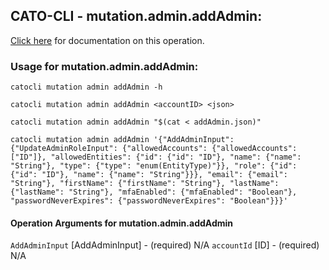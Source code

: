 
## CATO-CLI - mutation.admin.addAdmin:
[Click here](https://api.catonetworks.com/documentation/#mutation-addAdmin) for documentation on this operation.

### Usage for mutation.admin.addAdmin:

`catocli mutation admin addAdmin -h`

`catocli mutation admin addAdmin <accountID> <json>`

`catocli mutation admin addAdmin "$(cat < addAdmin.json)"`

`catocli mutation admin addAdmin '{"AddAdminInput": {"UpdateAdminRoleInput": {"allowedAccounts": {"allowedAccounts": ["ID"]}, "allowedEntities": {"id": {"id": "ID"}, "name": {"name": "String"}, "type": {"type": "enum(EntityType)"}}, "role": {"id": {"id": "ID"}, "name": {"name": "String"}}}, "email": {"email": "String"}, "firstName": {"firstName": "String"}, "lastName": {"lastName": "String"}, "mfaEnabled": {"mfaEnabled": "Boolean"}, "passwordNeverExpires": {"passwordNeverExpires": "Boolean"}}}'`

#### Operation Arguments for mutation.admin.addAdmin ####
`AddAdminInput` [AddAdminInput] - (required) N/A 
`accountId` [ID] - (required) N/A 

